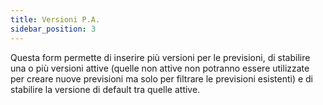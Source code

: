 ```yaml
---
title: Versioni P.A.
sidebar_position: 3
---
```


Questa form permette di inserire più versioni per le previsioni, di stabilire una o più versioni attive (quelle non attive non potranno essere utilizzate per creare nuove previsioni ma solo per filtrare le previsioni esistenti) e di stabilire la versione di default tra quelle attive.